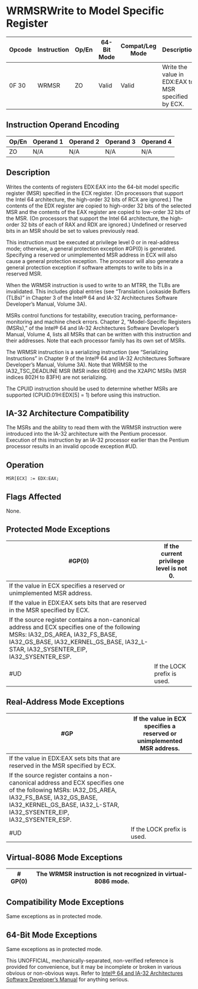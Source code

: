 # WRMSR**Write to Model Specific Register**

| Opcode | Instruction | Op/En | 64-Bit Mode | Compat/Leg Mode | Description                                         |
| ------ | ----------- | ----- | ----------- | --------------- | --------------------------------------------------- |
| 0F 30  | WRMSR       | ZO    | Valid       | Valid           | Write the value in EDX:EAX to MSR specified by ECX. |

## Instruction Operand Encoding

| Op/En | Operand 1 | Operand 2 | Operand 3 | Operand 4 |
| ----- | --------- | --------- | --------- | --------- |
| ZO    | N/A       | N/A       | N/A       | N/A       |

## Description

Writes the contents of registers EDX:EAX into the 64-bit model specific register (MSR) specified in the ECX register. (On processors that support the Intel 64 architecture, the high-order 32 bits of RCX are ignored.) The contents of the EDX register are copied to high-order 32 bits of the selected MSR and the contents of the EAX register are copied to low-order 32 bits of the MSR. (On processors that support the Intel 64 architecture, the high-order 32 bits of each of RAX and RDX are ignored.) Undefined or reserved bits in an MSR should be set to values previously read.

This instruction must be executed at privilege level 0 or in real-address mode; otherwise, a general protection exception #​​​​GP(0) is generated. Specifying a reserved or unimplemented MSR address in ECX will also cause a general protection exception. The processor will also generate a general protection exception if software attempts to write to bits in a reserved MSR.

When the WRMSR instruction is used to write to an MTRR, the TLBs are invalidated. This includes global entries (see “Translation Lookaside Buffers (TLBs)” in Chapter 3 of the Intel® 64 and IA-32 Architectures Software Developer’s Manual, Volume 3A).

MSRs control functions for testability, execution tracing, performance-monitoring and machine check errors. Chapter 2, “Model-Specific Registers (MSRs),” of the Intel® 64 and IA-32 Architectures Software Developer’s Manual, Volume 4, lists all MSRs that can be written with this instruction and their addresses. Note that each processor family has its own set of MSRs.

The WRMSR instruction is a serializing instruction (see “Serializing Instructions” in Chapter 9 of the Intel® 64 and IA-32 Architectures Software Developer’s Manual, Volume 3A). Note that WRMSR to the IA32_TSC_DEADLINE MSR (MSR index 6E0H) and the X2APIC MSRs (MSR indices 802H to 83FH) are not serializing.

The CPUID instruction should be used to determine whether MSRs are supported (CPUID.01H:EDX[5] = 1) before using this instruction.

## IA-32 Architecture Compatibility

The MSRs and the ability to read them with the WRMSR instruction were introduced into the IA-32 architecture with the Pentium processor. Execution of this instruction by an IA-32 processor earlier than the Pentium processor results in an invalid opcode exception #​​​UD.

## Operation

```
MSR[ECX] := EDX:EAX;

```

## Flags Affected

None.

## Protected Mode Exceptions

| \#​​​​GP(0)                                                                                                                                                                                                            | If the current privilege level is not 0. |
| ---------------------------------------------------------------------------------------------------------------------------------------------------------------------------------------------------------------------- | ---------------------------------------- |
| If the value in ECX specifies a reserved or unimplemented MSR address.                                                                                                                                                 |
| If the value in EDX:EAX sets bits that are reserved in the MSR specified by ECX.                                                                                                                                       |
| If the source register contains a non-canonical address and ECX specifies one of the following MSRs: IA32_DS_AREA, IA32_FS_BASE, IA32_GS_BASE, IA32_KERNEL_GS_BASE, IA32_L-STAR, IA32_SYSENTER_EIP, IA32_SYSENTER_ESP. |
| #​​​UD                                                                                                                                                                                                                 | If the LOCK prefix is used.              |

## Real-Address Mode Exceptions

| \#​​​​GP                                                                                                                                                                                                               | If the value in ECX specifies a reserved or unimplemented MSR address. |
| ---------------------------------------------------------------------------------------------------------------------------------------------------------------------------------------------------------------------- | ---------------------------------------------------------------------- |
| If the value in EDX:EAX sets bits that are reserved in the MSR specified by ECX.                                                                                                                                       |
| If the source register contains a non-canonical address and ECX specifies one of the following MSRs: IA32_DS_AREA, IA32_FS_BASE, IA32_GS_BASE, IA32_KERNEL_GS_BASE, IA32_L-STAR, IA32_SYSENTER_EIP, IA32_SYSENTER_ESP. |
| #​​​UD                                                                                                                                                                                                                 | If the LOCK prefix is used.                                            |

## Virtual-8086 Mode Exceptions

| \#​​​​GP(0) | The WRMSR instruction is not recognized in virtual-8086 mode. |
| ----------- | ------------------------------------------------------------- |

## Compatibility Mode Exceptions

Same exceptions as in protected mode.

## 64-Bit Mode Exceptions

Same exceptions as in protected mode.

This UNOFFICIAL, mechanically-separated, non-verified reference is provided for convenience, but it may be
incomplete or broken in various obvious or non-obvious
ways. Refer to [Intel® 64 and IA-32 Architectures Software Developer’s Manual](https://software.intel.com/en-us/download/intel-64-and-ia-32-architectures-sdm-combined-volumes-1-2a-2b-2c-2d-3a-3b-3c-3d-and-4) for anything serious.

